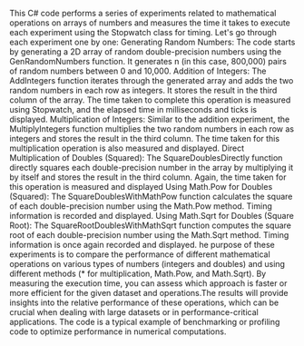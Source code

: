 This C# code performs a series of experiments related to mathematical operations on arrays of numbers and measures the time it takes 
to execute each experiment using the Stopwatch class for timing. Let's go through each experiment one by one: 
Generating Random Numbers:
The code starts by generating a 2D array of random double-precision numbers using the GenRandomNumbers function. It generates n (in this case, 800,000) pairs of random numbers between 0 and 10,000.
Addition of Integers:
The AddIntegers function iterates through the generated array and adds the two random numbers in each row as integers. It stores the result in the third column of the array.
The time taken to complete this operation is measured using Stopwatch, and the elapsed time in milliseconds and ticks is displayed.
Multiplication of Integers:
Similar to the addition experiment, the MultiplyIntegers function multiplies the two random numbers in each row as integers and stores the result in the third column.
The time taken for this multiplication operation is also measured and displayed.
Direct Multiplication of Doubles (Squared):
The SquareDoublesDirectly function directly squares each double-precision number in the array by multiplying it by itself and stores the result in the third column.
Again, the time taken for this operation is measured and displayed
Using Math.Pow for Doubles (Squared):
The SquareDoublesWithMathPow function calculates the square of each double-precision number using the Math.Pow method.
Timing information is recorded and displayed.
Using Math.Sqrt for Doubles (Square Root):
The SquareRootDoublesWithMathSqrt function computes the square root of each double-precision number using the Math.Sqrt method.
Timing information is once again recorded and displayed.
he purpose of these experiments is to compare the performance of different mathematical operations on various types of numbers (integers and doubles)
and using different methods (* for multiplication, Math.Pow, and Math.Sqrt). By measuring the execution time, you can assess which approach is faster or more
efficient for the given dataset and operations.The results will provide insights into the relative performance of these operations, which can be crucial when 
dealing with large datasets or in performance-critical applications. The code is a typical example of benchmarking or profiling code to optimize performance in numerical 
computations.
